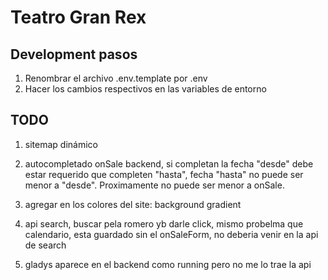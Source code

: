 # Teatro Gran Rex

## Development pasos

1. Renombrar el archivo .env.template por .env
2. Hacer los cambios respectivos en las variables de entorno

## TODO 

1. sitemap dinámico

2. autocompletado onSale backend, si completan la fecha "desde" debe estar requerido que completen "hasta", fecha "hasta" no puede ser menor a "desde". Proximamente no puede ser menor a onSale.

3. agregar en los colores del site: background gradient

4. api search, buscar pela romero yb darle click, mismo probelma que calendario, esta guardado sin el onSaleForm, no deberia venir en la api de search

5. gladys aparece en el backend como running pero no me lo trae la api
